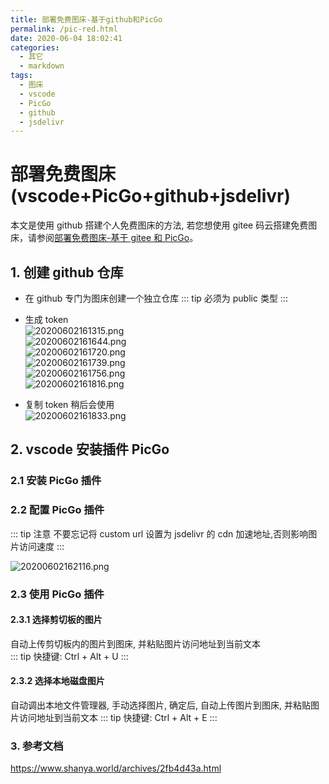 ```yaml
---
title: 部署免费图床-基于github和PicGo
permalink: /pic-red.html
date: 2020-06-04 18:02:41
categories:
  - 其它
  - markdown
tags:
  - 图床
  - vscode
  - PicGo
  - github
  - jsdelivr
---
```


# 部署免费图床(vscode+PicGo+github+jsdelivr)

本文是使用 github 搭建个人免费图床的方法, 若您想使用 gitee 码云搭建免费图床，请参阅[部署免费图床-基于 gitee 和 PicGo](/pic-red-gitee.html)。

## 1. 创建 github 仓库

- 在 github 专门为图床创建一个独立仓库
  ::: tip
  必须为 public 类型
  :::

- 生成 token  
  ![20200602161315.png](https://cdn.jsdelivr.net/gh/wangshibiaoFlytiger/blog_picBed1/images/20200602161315.png)  
  ![20200602161644.png](https://cdn.jsdelivr.net/gh/wangshibiaoFlytiger/blog_picBed1/images/20200602161644.png)  
  ![20200602161720.png](https://cdn.jsdelivr.net/gh/wangshibiaoFlytiger/blog_picBed1/images/20200602161720.png)  
  ![20200602161739.png](https://cdn.jsdelivr.net/gh/wangshibiaoFlytiger/blog_picBed1/images/20200602161739.png)  
  ![20200602161756.png](https://cdn.jsdelivr.net/gh/wangshibiaoFlytiger/blog_picBed1/images/20200602161756.png)  
  ![20200602161816.png](https://cdn.jsdelivr.net/gh/wangshibiaoFlytiger/blog_picBed1/images/20200602161816.png)

- 复制 token
  稍后会使用  
  ![20200602161833.png](https://cdn.jsdelivr.net/gh/wangshibiaoFlytiger/blog_picBed1/images/20200602161833.png)

## 2. vscode 安装插件 PicGo

### 2.1 安装 PicGo 插件

### 2.2 配置 PicGo 插件

::: tip 注意
不要忘记将 custom url 设置为 jsdelivr 的 cdn 加速地址,否则影响图片访问速度
:::

![20200602162116.png](https://cdn.jsdelivr.net/gh/wangshibiaoFlytiger/blog_picBed1/images/20200602162116.png)

### 2.3 使用 PicGo 插件

#### 2.3.1 选择剪切板的图片

自动上传剪切板内的图片到图床, 并粘贴图片访问地址到当前文本  
::: tip
快捷键: Ctrl + Alt + U
:::

#### 2.3.2 选择本地磁盘图片

自动调出本地文件管理器, 手动选择图片, 确定后, 自动上传图片到图床, 并粘贴图片访问地址到当前文本
::: tip
快捷键: Ctrl + Alt + E
:::

### 3. 参考文档

https://www.shanya.world/archives/2fb4d43a.html
